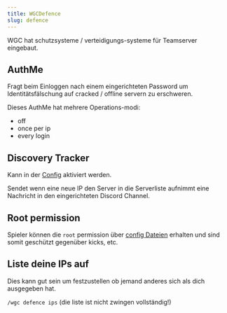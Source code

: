 ```yaml
---
title: WGCDefence
slug: defence
---
```


WGC hat schutzsysteme / verteidigungs-systeme für Teamserver eingebaut.

## AuthMe

Fragt beim Einloggen nach einem eingerichteten Password um Identitätsfälschung auf
cracked / offline servern zu erschweren.

Dieses AuthMe hat mehrere Operations-modi:
- off
- once per ip
- every login

## Discovery Tracker

Kann in der [Config](#config) aktiviert werden.

Sendet wenn eine neue IP den Server in die Serverliste aufnimmt eine Nachricht in den
eingerichteten Discord Channel.

## Root permission

Spieler können die `root` permission über [config Dateien](#files) erhalten und sind somit geschützt
gegenüber kicks, etc.

## Liste deine IPs auf

Dies kann gut sein um festzustellen ob jemand anderes sich als dich ausgegeben hat.

`/wgc defence ips` (die liste ist nicht zwingen vollständig!)

